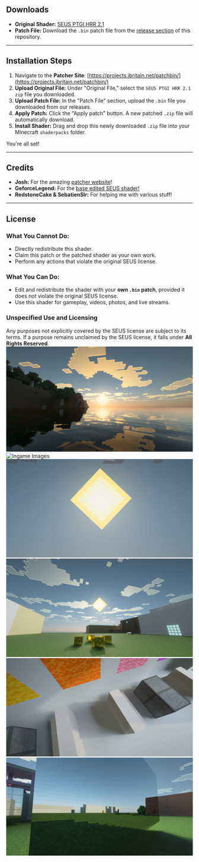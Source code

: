 ## Downloads

* **Original Shader:** [SEUS PTGI HRR 2.1](https://www.patreon.com/file?h=45141775&m=88959035)
* **Patch File:** Download the `.bin` patch file from the [release section](https://github.com/TranChiHaoVN/SeusPtgiGFMEKEVED/releases/) of this repository.

---

## Installation Steps

1.  Navigate to the **Patcher Site**: [https://projects.jbritain.net/patchbin/](https://projects.jbritain.net/patchbin/)
2.  **Upload Original File:** Under "Original File," select the `SEUS PTGI HRR 2.1 zip` file you downloaded.
3.  **Upload Patch File:** In the "Patch File" section, upload the `.bin` file you downloaded from our releases.
4.  **Apply Patch:** Click the "Apply patch" button. A new patched `.zip` file will automatically download.
5.  **Install Shader:** Drag and drop this newly downloaded `.zip` file into your Minecraft `shaderpacks` folder.

You're all set!

---

## Credits

* **Josh:** For the amazing [patcher website](https://projects.jbritain.net/patchbin/)!
* **GeforceLegend:** For the [base edited SEUS shader!](https://github.com/GeForceLegend/SEUS_PTGI_GFME)
* **RedstoneCake & SebatienSlr:** For helping me with various stuff!

---

## License

### What You **Cannot** Do:

* Directly redistribute this shader.
* Claim this patch or the patched shader as your own work.
* Perform any actions that violate the original SEUS license.

### What You **Can** Do:

* Edit and redistribute the shader with your **own `.bin` patch**, provided it does not violate the original SEUS license.
* Use this shader for gameplay, videos, photos, and live streams.

### Unspecified Use and Licensing

Any purposes not explicitly covered by the SEUS license are subject to its terms. If a purpose remains unclaimed by the SEUS license, it falls under **All Rights Reserved**.
![Ingame Images](2025-05-25_20.39.08.png)
![Ingame Images](2025-07-05_14.46.43.png)
![Ingame Images](2025-07-05_14.46.54.png)
![Ingame Images](2025-07-05_14.47.55.png)
![Ingame Images](2025-07-05_14.48.12.png)
![Ingame Images](2025-07-05_14.48.40.png)
